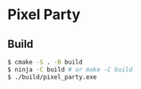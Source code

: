 # Pixel Party

## Build
```bash
$ cmake -S . -B build
$ ninja -C build # or make -C build
$ ./build/pixel_party.exe
```
